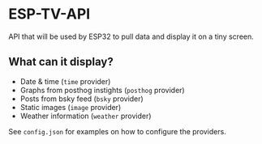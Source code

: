 # ESP-TV-API

API that will be used by ESP32 to pull data and display it on a tiny screen.

## What can it display?

- Date & time (`time` provider)
- Graphs from posthog instights (`posthog` provider)
- Posts from bsky feed (`bsky` provider)
- Static images (`image` provider)
- Weather information (`weather` provider)

See `config.json` for examples on how to configure the providers.
